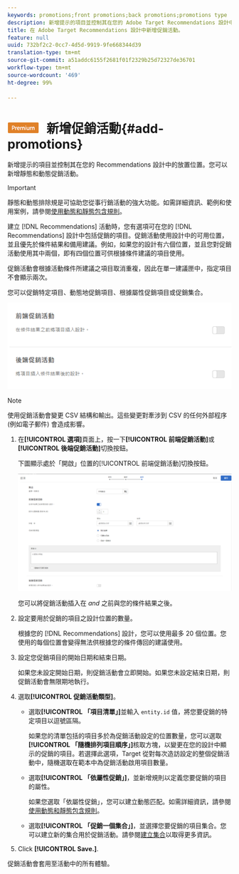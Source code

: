 ```yaml
---
keywords: promotions;front promotions;back promotions;promotions type
description: 新增提示的項目並控制其在您的 Adobe Target Recommendations 設計中的放置位置。您可以新增靜態和動態促銷活動。
title: 在 Adobe Target Recommendations 設計中新增促銷活動。
feature: null
uuid: 732bf2c2-0cc7-4d5d-9919-9fe668344d39
translation-type: tm+mt
source-git-commit: a51addc6155f2681f01f2329b25d72327de36701
workflow-type: tm+mt
source-wordcount: '469'
ht-degree: 99%

---
```



# ![PREMIUM](/help/assets/premium.png) 新增促銷活動{#add-promotions}

新增提示的項目並控制其在您的 Recommendations 設計中的放置位置。您可以新增靜態和動態促銷活動。

>[!IMPORTANT]
>
>靜態和動態排除規是可協助您從事行銷活動的強大功能。如需詳細資訊、範例和使用案例，請參閱[使用動態和靜態包含規則](../../c-recommendations/c-algorithms/use-dynamic-and-static-inclusion-rules.md#concept_4CB5C0FA705D4E449BD0B37B3D987F9F)。

建立 [!DNL Recommendations] 活動時，您有選項可在您的 [!DNL Recommendations] 設計中包括促銷的項目。促銷活動使用設計中的可用位置，並且優先於條件結果和備用建議。例如，如果您的設計有六個位置，並且您對促銷活動使用其中兩個，即有四個位置可供根據條件建議的項目使用。

促銷活動會根據活動條件所建議之項目取消重複，因此在單一建議匣中，指定項目不會顯示兩次。

您可以促銷特定項目、動態地促銷項目、根據屬性促銷項目或促銷集合。

![](assets/add_promotion_toggles.png)

>[!NOTE]
>
>使用促銷活動會變更 CSV 結構和輸出。這些變更對牽涉到 CSV 的任何外部程序 (例如電子郵件) 會造成影響。

1. 在&#x200B;**[!UICONTROL 選項]**&#x200B;頁面上，按一下&#x200B;**[!UICONTROL 前端促銷活動]**&#x200B;或&#x200B;**[!UICONTROL 後端促銷活動]**&#x200B;切換按鈕。

   下圖顯示處於「開啟」位置的[!UICONTROL 前端促銷活動]切換按鈕。

   ![新增前端促銷活動選項](/help/c-recommendations/t-create-recs-activity/assets/add_promotion_front.png)

   您可以將促銷活動插入在 *and* 之前與您的條件結果之後。
1. 設定要用於促銷的項目之設計位置的數量。

   根據您的 [!DNL Recommendations] 設計，您可以使用最多 20 個位置。您使用的每個位置會變得無法供根據您的條件傳回的建議使用。

1. 設定您促銷項目的開始日期和結束日期。

   如果您未設定開始日期，則促銷活動會立即開始。如果您未設定結束日期，則促銷活動會無限期地執行。

1. 選取&#x200B;**[!UICONTROL 促銷活動類型]**。

   * 選取&#x200B;**[!UICONTROL 「項目清單」]**&#x200B;並輸入 `entity.id` 值，將您要促銷的特定項目以逗號區隔。

      如果您的清單包括的項目多於為促銷活動設定的位置數量，您可以選取&#x200B;**[!UICONTROL 「隨機排列項目順序」]**&#x200B;核取方塊，以變更在您的設計中顯示的促銷的項目。若選擇此選項，Target 從對每次造訪設定的整個促銷活動中，隨機選取在範本中為促銷活動啟用項目數量。

   * 選取&#x200B;**[!UICONTROL 「依屬性促銷」]**，並新增規則以定義您要促銷的項目的屬性。

      如果您選取「依屬性促銷」，您可以建立動態匹配。如需詳細資訊，請參閱[使用動態和靜態包含規則](../../c-recommendations/c-algorithms/use-dynamic-and-static-inclusion-rules.md#concept_4CB5C0FA705D4E449BD0B37B3D987F9F)。

   * 選取&#x200B;**[!UICONTROL 「促銷一個集合」]**，並選擇您要促銷的項目集合。您可以建立新的集合用於促銷活動。請參閱[建立集合](../../c-recommendations/c-products/collections.md#task_1256DFF6842141FCAADD9E1428EF7F08)以取得更多資訊。

1. Click **[!UICONTROL Save.]**.

促銷活動會套用至活動中的所有體驗。
